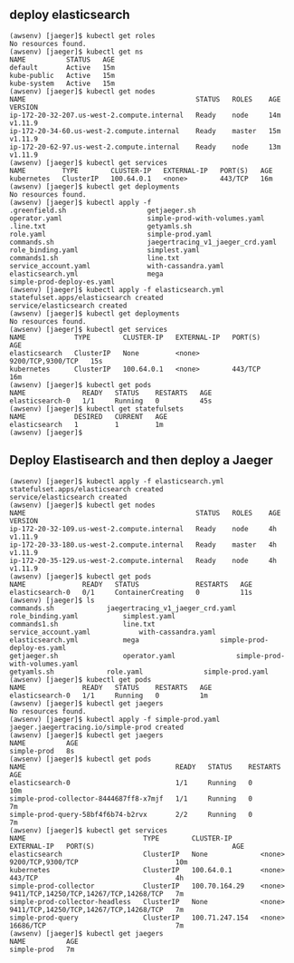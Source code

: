 ## deploy elasticsearch 
	
	(awsenv) [jaeger]$ kubectl get roles
	No resources found.
	(awsenv) [jaeger]$ kubectl get ns
	NAME          STATUS   AGE
	default       Active   15m
	kube-public   Active   15m
	kube-system   Active   15m
	(awsenv) [jaeger]$ kubectl get nodes
	NAME                                          STATUS   ROLES    AGE   VERSION
	ip-172-20-32-207.us-west-2.compute.internal   Ready    node     14m   v1.11.9
	ip-172-20-34-60.us-west-2.compute.internal    Ready    master   15m   v1.11.9
	ip-172-20-62-97.us-west-2.compute.internal    Ready    node     13m   v1.11.9
	(awsenv) [jaeger]$ kubectl get services
	NAME         TYPE        CLUSTER-IP   EXTERNAL-IP   PORT(S)   AGE
	kubernetes   ClusterIP   100.64.0.1   <none>        443/TCP   16m
	(awsenv) [jaeger]$ kubectl get deployments
	No resources found.
	(awsenv) [jaeger]$ kubectl apply -f 
	.greenfield.sh                    getjaeger.sh                      operator.yaml                     simple-prod-with-volumes.yaml
	.line.txt                         getyamls.sh                       role.yaml                         simple-prod.yaml
	commands.sh                       jaegertracing_v1_jaeger_crd.yaml  role_binding.yaml                 simplest.yaml
	commands1.sh                      line.txt                          service_account.yaml              with-cassandra.yaml
	elasticsearch.yml                 mega                              simple-prod-deploy-es.yaml        
	(awsenv) [jaeger]$ kubectl apply -f elasticsearch.yml 
	statefulset.apps/elasticsearch created
	service/elasticsearch created
	(awsenv) [jaeger]$ kubectl get deployments
	No resources found.
	(awsenv) [jaeger]$ kubectl get services
	NAME            TYPE        CLUSTER-IP   EXTERNAL-IP   PORT(S)             AGE
	elasticsearch   ClusterIP   None         <none>        9200/TCP,9300/TCP   15s
	kubernetes      ClusterIP   100.64.0.1   <none>        443/TCP             16m
	(awsenv) [jaeger]$ kubectl get pods
	NAME              READY   STATUS    RESTARTS   AGE
	elasticsearch-0   1/1     Running   0          45s
	(awsenv) [jaeger]$ kubectl get statefulsets
	NAME            DESIRED   CURRENT   AGE
	elasticsearch   1         1         1m
	(awsenv) [jaeger]$ 

## Deploy Elastisearch and then deploy a Jaeger

	(awsenv) [jaeger]$ kubectl apply -f elasticsearch.yml 
	statefulset.apps/elasticsearch created
	service/elasticsearch created
	(awsenv) [jaeger]$ kubectl get nodes
	NAME                                          STATUS   ROLES    AGE   VERSION
	ip-172-20-32-109.us-west-2.compute.internal   Ready    node     4h    v1.11.9
	ip-172-20-33-180.us-west-2.compute.internal   Ready    master   4h    v1.11.9
	ip-172-20-35-129.us-west-2.compute.internal   Ready    node     4h    v1.11.9
	(awsenv) [jaeger]$ kubectl get pods
	NAME              READY   STATUS              RESTARTS   AGE
	elasticsearch-0   0/1     ContainerCreating   0          11s
	(awsenv) [jaeger]$ ls
	commands.sh				jaegertracing_v1_jaeger_crd.yaml	role_binding.yaml			simplest.yaml
	commands1.sh				line.txt				service_account.yaml			with-cassandra.yaml
	elasticsearch.yml			mega					simple-prod-deploy-es.yaml
	getjaeger.sh				operator.yaml				simple-prod-with-volumes.yaml
	getyamls.sh				role.yaml				simple-prod.yaml
	(awsenv) [jaeger]$ kubectl get pods
	NAME              READY   STATUS    RESTARTS   AGE
	elasticsearch-0   1/1     Running   0          1m
	(awsenv) [jaeger]$ kubectl get jaegers
	No resources found.
	(awsenv) [jaeger]$ kubectl apply -f simple-prod.yaml
	jaeger.jaegertracing.io/simple-prod created
	(awsenv) [jaeger]$ kubectl get jaegers
	NAME          AGE
	simple-prod   8s
	(awsenv) [jaeger]$ kubectl get pods
	NAME                                     READY   STATUS    RESTARTS   AGE
	elasticsearch-0                          1/1     Running   0          10m
	simple-prod-collector-8444687ff8-x7mjf   1/1     Running   0          7m
	simple-prod-query-58bf4f6b74-b2rvx       2/2     Running   0          7m
	(awsenv) [jaeger]$ kubectl get services
	NAME                             TYPE        CLUSTER-IP       EXTERNAL-IP   PORT(S)                                  AGE
	elasticsearch                    ClusterIP   None             <none>        9200/TCP,9300/TCP                        10m
	kubernetes                       ClusterIP   100.64.0.1       <none>        443/TCP                                  4h
	simple-prod-collector            ClusterIP   100.70.164.29    <none>        9411/TCP,14250/TCP,14267/TCP,14268/TCP   7m
	simple-prod-collector-headless   ClusterIP   None             <none>        9411/TCP,14250/TCP,14267/TCP,14268/TCP   7m
	simple-prod-query                ClusterIP   100.71.247.154   <none>        16686/TCP                                7m
	(awsenv) [jaeger]$ kubectl get jaegers
	NAME          AGE
	simple-prod   7m
